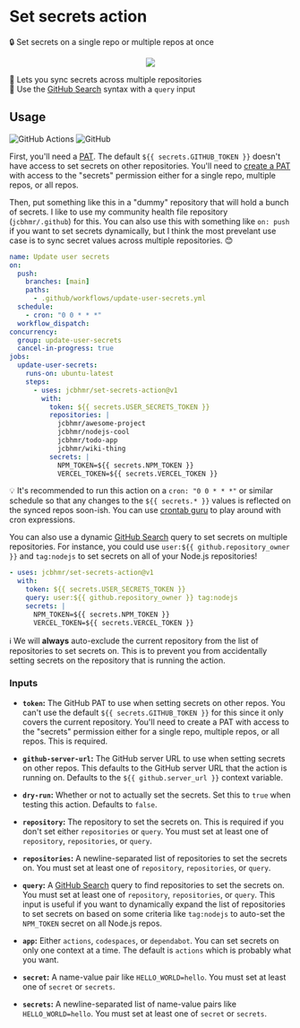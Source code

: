 # Set secrets action

🔒 Set secrets on a single repo or multiple repos at once

<div align="center">

![](https://user-images.githubusercontent.com/61068799/241797648-5b80f961-78cc-4e3a-a302-637e6cea2bff.png)

</div>

🔄 Lets you sync secrets across multiple repositories \
🔎 Use the [GitHub Search] syntax with a `query` input

## Usage

![GitHub Actions](https://img.shields.io/static/v1?style=for-the-badge&message=GitHub+Actions&color=2088FF&logo=GitHub+Actions&logoColor=FFFFFF&label=)
![GitHub](https://img.shields.io/static/v1?style=for-the-badge&message=GitHub&color=181717&logo=GitHub&logoColor=FFFFFF&label=)

First, you'll need a [PAT]. The default `${{ secrets.GITHUB_TOKEN }}` doesn't
have access to set secrets on other repositories. You'll need to [create a PAT]
with access to the "secrets" permission either for a single repo, multiple
repos, or all repos.

Then, put something like this in a "dummy" repository that will hold a bunch of
secrets. I like to use my community health file repository (`jcbhmr/.github`)
for this. You can also use this with something like `on: push` if you want to
set secrets dynamically, but I think the most prevelant use case is to sync
secret values across multiple repositories. 😊

```yml
name: Update user secrets
on:
  push:
    branches: [main]
    paths:
      - .github/workflows/update-user-secrets.yml
  schedule:
    - cron: "0 0 * * *"
  workflow_dispatch:
concurrency:
  group: update-user-secrets
  cancel-in-progress: true
jobs:
  update-user-secrets:
    runs-on: ubuntu-latest
    steps:
      - uses: jcbhmr/set-secrets-action@v1
        with:
          token: ${{ secrets.USER_SECRETS_TOKEN }}
          repositories: |
            jcbhmr/awesome-project
            jcbhmr/nodejs-cool
            jcbhmr/todo-app
            jcbhmr/wiki-thing
          secrets: |
            NPM_TOKEN=${{ secrets.NPM_TOKEN }}
            VERCEL_TOKEN=${{ secrets.VERCEL_TOKEN }}
```

💡 It's recommended to run this action on a `cron: "0 0 * * *"` or similar
schedule so that any changes to the `${{ secrets.* }}` values is reflected on
the synced repos soon-ish. You can use [crontab guru] to play around with cron
expressions.

You can also use a dynamic [GitHub Search] query to set secrets on multiple
repositories. For instance, you could use `user:${{ github.repository_owner }}`
and `tag:nodejs` to set secrets on all of your Node.js repositories!

```yml
- uses: jcbhmr/set-secrets-action@v1
  with:
    token: ${{ secrets.USER_SECRETS_TOKEN }}
    query: user:${{ github.repository_owner }} tag:nodejs
    secrets: |
      NPM_TOKEN=${{ secrets.NPM_TOKEN }}
      VERCEL_TOKEN=${{ secrets.VERCEL_TOKEN }}
```

ℹ We will **always** auto-exclude the current repository from the list of
repositories to set secrets on. This is to prevent you from accidentally setting
secrets on the repository that is running the action.

### Inputs

- **`token`:** The GitHub PAT to use when setting secrets on other repos. You
  can't use the default `${{ secrets.GITHUB_TOKEN }}` for this since it only covers the
  current repository. You'll need to create a PAT with access to the "secrets"
  permission either for a single repo, multiple repos, or all repos. This is
  required.

- **`github-server-url`:** The GitHub server URL to use when setting secrets on
  other repos. This defaults to the GitHub server URL that the action is running
  on. Defaults to the `${{ github.server_url }}` context variable.

- **`dry-run`:** Whether or not to actually set the secrets. Set this to `true`
  when testing this action. Defaults to `false`.

- **`repository`:** The repository to set the secrets on. This is required if
  you don't set either `repositories` or `query`. You must set at least one of
  `repository`, `repositories`, or `query`.

- **`repositories`:** A newline-separated list of repositories to set the
  secrets on. You must set at least one of `repository`, `repositories`, or
  `query`.

- **`query`:** A [GitHub Search] query to find repositories to set the secrets on.
  You must set at least one of `repository`, `repositories`, or `query`. This
  input is useful if you want to dynamically expand the list of repositories to
  set secrets on based on some criteria like `tag:nodejs` to auto-set the
  `NPM_TOKEN` secret on all Node.js repos.

- **`app`:** Either `actions`, `codespaces`, or `dependabot`. You can set
  secrets on only one context at a time. The default is `actions` which is
  probably what you want.

- **`secret`:** A name-value pair like `HELLO_WORLD=hello`. You must set at
  least one of `secret` or `secrets`.

- **`secrets`:** A newline-separated list of name-value pairs like
  `HELLO_WORLD=hello`. You must set at least one of `secret` or `secrets`.

<!-- prettier-ignore-start -->
[crontab guru]: https://crontab.guru/
[PAT]: https://docs.github.com/en/github/authenticating-to-github/keeping-your-account-and-data-secure/creating-a-personal-access-token
[create a PAT]: https://github.com/settings/tokens?type=beta
[GitHub Search]: https://github.com/search
<!-- prettier-ignore-end -->
